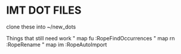 # IMT DOT FILES

clone these into ~/new_dots

Things that still need work
" map <leader>fu :RopeFindOccurrences<cr>
" map <leader>rn :RopeRename<cr>
" map <leader>im :RopeAutoImport<cr>
